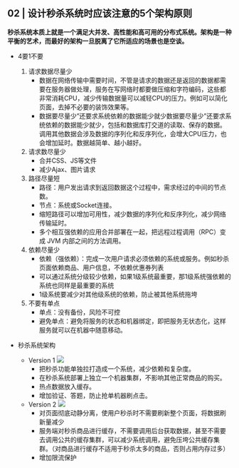 ## 02 | 设计秒杀系统时应该注意的5个架构原则

**秒杀系统本质上就是一个满足大并发、高性能和高可用的分布式系统。架构是一种平衡的艺术，而最好的架构一旦脱离了它所适应的场景也是空谈。**

- 4要1不要
    1. 请求数据尽量少
        - 数据在网络传输中需要时间，不管是请求的数据还是返回的数据都需要在服务器做处理，服务在写网络时都要做压缩和字符编码，这些都非常消耗CPU，减少传输数据量可以减轻CPU的压力。例如可以简化页面，去掉不必要的装饰效果等。
        - 数据要尽量少”还要求系统依赖的数据能少就少数据要尽量少”还要求系统依赖的数据能少就少，包括和数据库打交道的读取、保存的数据。调用其他数据会涉及数据的序列化和反序列化，会增大CPU压力，也会增加延时。数据越简单、越小越好。
    1. 请求数尽量少
        - 合并CSS、JS等文件
        - 减少Ajax、图片请求
    1. 路径尽量短
        - 路径：用户发出请求到返回数据这个过程中，需求经过的中间的节点数。
        - 节点：系统或Socket连接。
        - 缩短路径可以增加可用性，减少数据的序列化和反序列化，减少网络传输延时。
        - 多个相互强依赖的应用合并部署在一起，把远程过程调用（RPC）变成 JVM 内部之间的方法调用。
    1. 依赖尽量少
        - 依赖（强依赖）：完成一次用户请求必须依赖的系统或服务。例如秒杀页面依赖商品、用户信息，不依赖优惠券列表
        - 可以通过系统分级较少依赖，如果1级系统最重要，那1级系统强依赖的系统也同样是最重要的系统
        - 1级系统要减少对其他级系统的依赖，防止被其他系统拖垮
    1. 不要有单点
        - 单点：没有备份，风险不可控
        - 避免单点：避免将服务的状态和机器绑定，即把服务无状态化，这样服务就可以在机器中随意移动。

- 秒杀系统架构
    - Version 1
        ![ ](https://static001.geekbang.org/resource/image/ba/3d/ba65c2b4e2a2bae28192e1d456131f3d.jpg)
        - 把秒杀功能单独拉打造成一个系统，减少依赖和复杂度。
        - 在秒杀系统部署上独立一个机器集群，不影响其他正常商品的购买。
        - 热点数据放入缓存。
        - 增加验证、答题，防止抢单机器刷点击。
    - Version 2
        ![ ](https://static001.geekbang.org/resource/image/50/65/5010fe68abebec4ed71e87147c0ee665.jpg)
        - 对页面彻底动静分离，使用户秒杀时不需要刷新整个页面，将数据刷新量减少
        - 服务端对秒杀商品进行缓存，不需要调用后台获取数据，甚至不需要去调用公共的缓存集群，可以减少系统调用，避免压垮公共缓存集群。（对商品进行缓存不适用于秒杀太多的商品，否则占用内存过多）
        - 增加限流保护